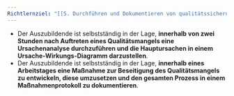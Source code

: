 ```yaml
---
Richtlernziel: "[[5. Durchführen und Dokumentieren von qualitätssichernden Maßnahmen]]"
---
```

- Der Auszubildende ist selbstständig in der Lage, **innerhalb von zwei Stunden nach Auftreten eines Qualitätsmangels eine Ursachenanalyse durchzuführen und die Hauptursachen in einem Ursache-Wirkungs-Diagramm darzustellen**.
- Der Auszubildende ist selbstständig in der Lage, **innerhalb eines Arbeitstages eine Maßnahme zur Beseitigung des Qualitätsmangels zu entwickeln, diese umzusetzen und den gesamten Prozess in einem Maßnahmenprotokoll zu dokumentieren**.